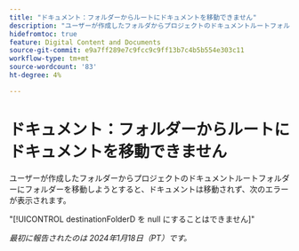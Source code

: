 ```yaml
---
title: "ドキュメント：フォルダーからルートにドキュメントを移動できません"
description: "ユーザーが作成したフォルダからプロジェクトのドキュメントルートフォルダにフォルダを移動しようとすると、ドキュメントは移動されず、ユーザーにエラーが表示されます。"
hidefromtoc: true
feature: Digital Content and Documents
source-git-commit: e9a7ff289e7c9fcc9c9ff13b7c4b5b554e303c11
workflow-type: tm+mt
source-wordcount: '83'
ht-degree: 4%

---
```



# ドキュメント：フォルダーからルートにドキュメントを移動できません

ユーザーが作成したフォルダーからプロジェクトのドキュメントルートフォルダーにフォルダーを移動しようとすると、ドキュメントは移動されず、次のエラーが表示されます。

&quot;[!UICONTROL destinationFolderD を null にすることはできません]&quot;

_最初に報告されたのは 2024年1月18日（PT）です。_
